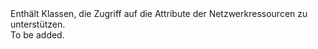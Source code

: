<Namespace Name="Microsoft.Azure.Management.Network.Fluent.Models">
  <Docs>
    <summary>Enthält Klassen, die Zugriff auf die Attribute der Netzwerkressourcen zu unterstützen.</summary> 
    <remarks>To be added.</remarks>
  </Docs>
</Namespace>
